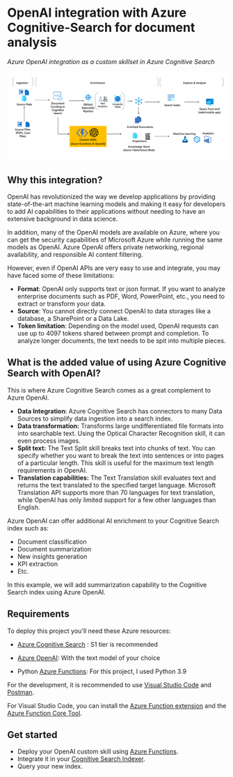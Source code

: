 # OpenAI integration with Azure Cognitive-Search for document analysis
*Azure OpenAI integration as a custom skillset in Azure Cognitive Search*

![image-20230227094029410](./img/custom-skill-archi.png)

## Why this integration?

OpenAI has revolutionized the way we develop applications by providing state-of-the-art machine learning models and making it easy for developers to add AI capabilities to their applications without needing to have an extensive background in data science. 

In addition, many of the OpenAI models are available on Azure, where you can get the security capabilities of Microsoft Azure while running the same models as OpenAI. Azure OpenAI offers private networking, regional availability, and responsible AI content filtering.

However, even if OpenAI APIs are very easy to use and integrate, you may have faced some of these limitations:

- **Format**: OpenAI only supports text or json format. If you want to analyze enterprise documents such as PDF, Word, PowerPoint, etc., you need to extract or transform your data.
- **Source**: You cannot directly connect OpenAI to data storages like a database, a SharePoint or a Data Lake.
- **Token limitation**: Depending on the model used, OpenAI requests can use up to 4097 tokens shared between prompt and completion. To analyze longer documents, the text needs to be spit into multiple pieces.

## What is the added value of using Azure Cognitive Search with OpenAI?

This is where Azure Cognitive Search comes as a great complement to Azure OpenAI.

- **Data Integration**: Azure Cognitive Search has connectors to many Data Sources to simplify data ingestion into a search index.
- **Data transformation:** Transforms large undifferentiated file formats into into searchable text. Using the Optical Character Recognition skill, it can even process images.
- **Split text:** The Text Split skill breaks text into chunks of text. You can specify whether you want to break the text into sentences or into pages of a particular length. This skill is  useful for the maximum text length requirements in OpenAI. 
- **Translation capabilities:** The Text Translation skill evaluates text and returns the text translated to the specified target language. Microsoft Translation API supports more than 70 languages for text translation, while OpenAI has only limited support for a few other languages than English.

Azure OpenAI can offer additional AI enrichment to your Cognitive Search index such as:

- Document classification
- Document summarization
- New insights generation
- KPI extraction
- Etc.

In this example, we will add summarization capability to the Cognitive Search index using Azure OpenAI. 

## Requirements

To deploy this project you'll need these Azure resources:

- [Azure Cognitive Search](https://learn.microsoft.com/en-us/azure/search/) : S1 tier is recommended
- [Azure OpenAI](https://learn.microsoft.com/en-us/azure/cognitive-services/openai/overview): With the text model of your choice

- Python [Azure Functions](https://learn.microsoft.com/en-us/azure/azure-functions/functions-overview): For this project, I used Python 3.9

For the development, it is recommended to use [Visual Studio Code](https://code.visualstudio.com/) and [Postman](https://www.postman.com/).

For Visual Studio Code, you can install the [Azure Function extension](https://marketplace.visualstudio.com/items?itemName=ms-azuretools.vscode-azurefunctions) and the [Azure Function Core Tool](https://learn.microsoft.com/en-us/azure/azure-functions/functions-run-local?tabs=v4%2Cwindows%2Ccsharp%2Cportal%2Cbash#v2).

## Get started

- Deploy your OpenAI custom skill using [Azure Functions](./openai-custom-skill/custom_skillset_setup.md).
- Integrate it in your [Cognitive Search Indexer](./cognitive_search_skillset/cognitive_search_setup.md).
- Query your new index.
